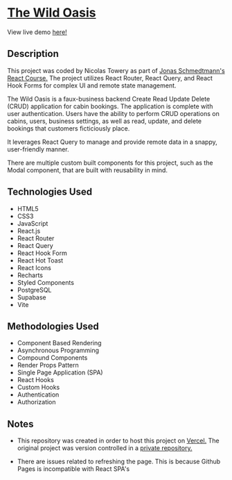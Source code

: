 # [The Wild Oasis](*)

View live demo [here!](*)

## Description

This project was coded by Nicolas Towery as part of [Jonas Schmedtmann's React Course.](https://www.udemy.com/user/jonasschmedtmann/) The project utilizes React Router, React Query, and React Hook Forms for complex UI and remote state management.

The Wild Oasis is a faux-business backend Create Read Update Delete (CRUD) application for cabin bookings. The application is complete with user authentication. Users have the ability to perform CRUD operations on cabins, users, business settings, as well as read, update, and delete bookings that customers ficticiously place.

It leverages React Query to manage and provide remote data in a snappy, user-friendly manner.

There are multiple custom built components for this project, such as the Modal component, that are built with reusability in mind.

## Technologies Used

- HTML5
- CSS3
- JavaScript
- React.js
- React Router
- React Query
- React Hook Form
- React Hot Toast
- React Icons
- Recharts
- Styled Components
- PostgreSQL
- Supabase
- Vite

## Methodologies Used

- Component Based Rendering
- Asynchronous Programming
- Compound Components
- Render Props Pattern
- Single Page Application (SPA)
- React Hooks
- Custom Hooks
- Authentication
- Authorization

## Notes

- This repository was created in order to host this project on [Vercel.](https://nicolastowery.github.io/fast-react-pizza/) The original project was version controlled in a [private repository.](https://github.com/nicolastowery/udemy-react-course)

- There are issues related to refreshing the page. This is because Github Pages is incompatible with React SPA's
